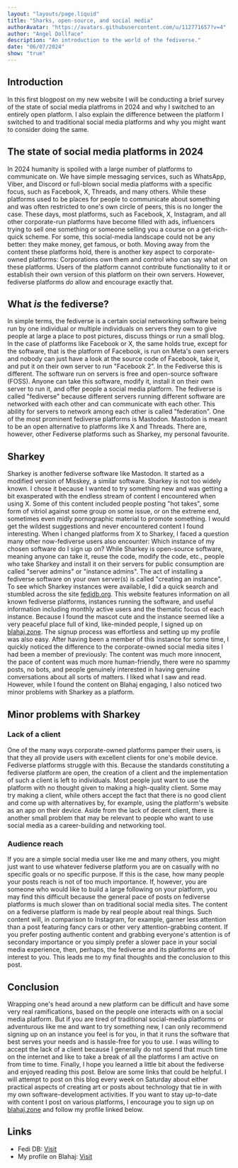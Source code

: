 ```yaml
---
layout: "layouts/page.liquid"
title: "Sharks, open-source, and social media"
authorAvatar: "https://avatars.githubusercontent.com/u/112771657?v=4"
author: "Angel Dollface"
description: "An introduction to the world of the fediverse."
date: "06/07/2024"
show: "true"
---
```


## Introduction

In this first blogpost on my new website I will be conducting a brief survey of the state of social media platfroms in 2024 and why I switched to an entirely open platform. I also explain the difference between the platform I switched to and traditional social media platforms and why you might want to consider doing the same.

## The state of social media platforms in 2024

In 2024 humanity is spoiled with a large number of platforms to communicate on. We have simple messaging services, such as WhatsApp, Viber, and Discord or full-blown social media platforms with a specific focus, such as Facebook, X, Threads, and many others. While these platforms used to be places for people to communicate about something and was often restricted to one's own circle of peers, this is no longer the case. These days, most platforms, such as Facebook, X, Instagram, and all other corporate-run platforms have become filled with ads, influencers trying to sell one something or someone selling you a course on a get-rich-quick scheme. For some, this social-media landscape could not be any better: they make money, get famous, or both. Moving away from the content these platforms hold, there is another key aspect to corporate-owned platforms: Corporations own them and control who can say what on these platforms. Users of the platform cannot contribute functionality to it or establish their own version of this platform on their own servers. However, fediverse platforms *do* allow and encourage exactly that.

## What *is* the fediverse?

In simple terms, the fediverse is a certain social networking software being run by one individual or multiple individuals on servers they own to give people at large a place to post pictures, discuss things or run a small blog. In the case of platforms like Facebook or X, the same holds true, except for the software, that is the platform of Facebook, is run on Meta's own servers and nobody can just have a look at the source code of Facebook, take it, and put it on their own server to run "Facebook 2". In the Fediverse this is different. The software run on servers is free and open-source software (FOSS). Anyone can take this software, modify it, install it on their own server to run it, and offer people a social media platform. The fediverse is called "fediverse" because different servers running different software are networked with each other and can communicate with each other. This ability for servers to network among each other is called "federation". One of the most prominent fediverse platforms is Mastodon. Mastodon is meant to be an open alternative to platforms like X and Threads. There are, however, other Fediverse platforms such as Sharkey, my personal favourite.

## Sharkey

Sharkey is another fediverse software like Mastodon. It started as a modified version of Misskey, a similar software. Sharkey is not too widely known. I chose it because I wanted to try something new and was getting a bit exasperated with the endless stream of content I encountered when using X. Some of this content included people posting "hot takes", some form of vitriol against some group on some issue, or on the extreme end, sometimes even midly pornographic material to promote something. I would get the wildest suggestions and never encountered content I found interesting. When I changed platforms from X to Sharkey, I faced a question many other now-fediverse users also encounter: Which instance of my chosen software do I sign up on? While Sharkey is open-source software, meaning anyone can take it, reuse the code, modify the code, etc., people who take Sharkey and install it on their servers for public consumption are called "server admins" or "instance admins". The act of installing a fediverse software on your own server(s) is called "creating an instance". To see which Sharkey instances were available, I did a quick search and stumbled across the site [fedidb.org](https://fedidb.org). This website features information on all known fediverse platforms, instances running the software, and useful information including monthly active users and the thematic focus of each instance. Because I found the mascot cute and the instance seemed like a very peaceful place full of kind, like-minded people, I signed up on [blahaj.zone](https://blahaj.zone). The signup process was effortless and setting up my profile was also easy. After having been a member of this instance for some time, I quickly noticed the difference to the corporate-owned social media sites I had been a member of previously: The content was much more innocent, the pace of content was much more human-friendly, there were no spammy posts, no bots, and people genuinely interested in having genuine conversations about all sorts of matters. I liked what I saw and read. However, while I found the content on Blahaj engaging, I also noticed two minor problems with Sharkey as a platform.

## Minor problems with Sharkey

### Lack of a client

One of the many ways corporate-owned platforms pamper their users, is that they all provide users with excellent clients for one's mobile device. Fediverse platforms struggle with this. Because the standards constituting a fediverse platform are open, the creation of a client and the implementation of such a client is left to individuals. Most people just want to use the platform with no thought given to making a high-quality client. Some may try making a client, while others accept the fact that there is no good client and come up with alternatives by, for example, using the platform's website as an app on their device. Aside from the lack of decent client, there is another small problem that may be relevant to people who want to use social media as a career-building and networking tool.

### Audience reach

If you are a simple social media user like me and many others, you might just want to use whatever fediverse platform you are on casually with no specific goals or no specific purpose. If this is the case, how many people your posts reach is not of too much importance. If, however, you are someone who would like to build a large following on your platform, you may find this difficult because the general pace of posts on fediverse platforms is much slower than on traditional social media sites. The content on a fediverse platform is made by real people about real things. Such content will, in comparison to Instagram, for example, garner less attention than a post featuring fancy cars or other very attention-grabbing content. If you prefer posting authentic content and grabbing everyone's attention is of secondary importance or you simply prefer a slower pace in your social media experience, then, perhaps, the fediverse and its platforms are of interest to you. This leads me to my final thoughts and the conclusion to this post.

## Conclusion

Wrapping one's head around a new platform can be difficult and have some very real ramifications, based on the people one interacts with on a social media platform. But if you are tired of traditional social-media platforms or adventurous like me and want to try something new, I can only recommend signing up on an instance you feel is for you, in that it runs the software that best serves your needs and is hassle-free for you to use. I was willing to accept the lack of a client because I generally do not spend that much time on the internet and like to take a break of all the platforms I am active on from time to time. Finally, I hope you learned a little bit about the fediverse and enjoyed reading this post. Below are some links that could be helpful. I will attempt to post on this blog every week on Saturday about either practical aspects of creating art or posts about technology that tie in with my own software-development activities. If you want to stay up-to-date with content I post on various platforms, I encourage you to sign up on [blahaj.zone](https://blahaj.zone) and follow my profile linked below.

## Links

- Fedi DB: [Visit](https://fedidb.org)
- My profile on Blahaj: [Visit](https://blahaj.zone/@angeldollface666)

